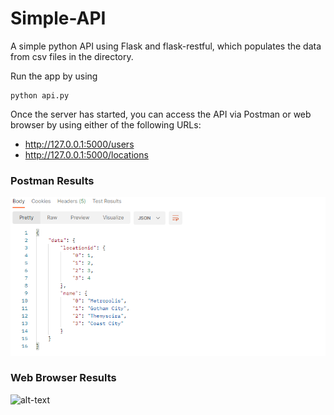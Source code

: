 # Simple-API
 
A simple python API using Flask and flask-restful, which populates the data from csv files in the directory.

Run the app by using
```
python api.py
```

Once the server has started, you can access the API via Postman or web browser by using either of the following URLs:
* http://127.0.0.1:5000/users
* http://127.0.0.1:5000/locations

### Postman Results
![alt-text](https://github.com/thanosiv/python-projects/blob/main/Simple-API/img/api_postman.png "Postman Results")

### Web Browser Results
![alt-text](https://github.com/thanosiv/python-projects/blob/main/Simple-API/img/api-webBrowser.png "Browser Results")
